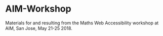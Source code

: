 # AIM-Workshop

Materials for and resulting from the Maths Web Accessibility workshop at AIM, San Jose, May 21-25 2018.
